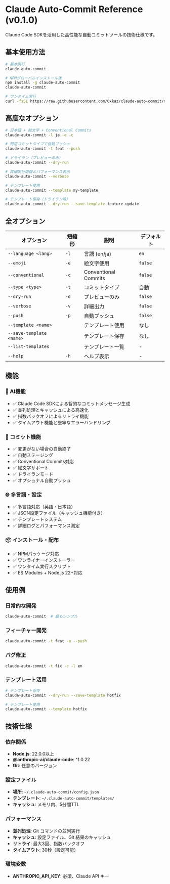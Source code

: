 # Claude Auto-Commit Reference (v0.1.0)

Claude Code SDKを活用した高性能な自動コミットツールの技術仕様です。

## 基本使用方法

```bash
# 基本実行
claude-auto-commit

# NPMグローバルインストール後
npm install -g claude-auto-commit
claude-auto-commit

# ワンタイム実行
curl -fsSL https://raw.githubusercontent.com/0xkaz/claude-auto-commit/main/scripts/run-once.sh | bash
```

## 高度なオプション

```bash
# 日本語 + 絵文字 + Conventional Commits
claude-auto-commit -l ja -e -c

# 特定コミットタイプで自動プッシュ
claude-auto-commit -t feat --push

# ドライラン（プレビューのみ）
claude-auto-commit --dry-run

# 詳細実行情報とパフォーマンス表示
claude-auto-commit --verbose

# テンプレート使用
claude-auto-commit --template my-template

# テンプレート保存（ドライラン時）
claude-auto-commit --dry-run --save-template feature-update
```

## 全オプション

| オプション | 短縮形 | 説明 | デフォルト |
|-----------|--------|------|----------|
| `--language <lang>` | `-l` | 言語 (en/ja) | `en` |
| `--emoji` | `-e` | 絵文字使用 | `false` |
| `--conventional` | `-c` | Conventional Commits | `false` |
| `--type <type>` | `-t` | コミットタイプ | 自動 |
| `--dry-run` | `-d` | プレビューのみ | `false` |
| `--verbose` | `-v` | 詳細出力 | `false` |
| `--push` | `-p` | 自動プッシュ | `false` |
| `--template <name>` | | テンプレート使用 | なし |
| `--save-template <name>` | | テンプレート保存 | なし |
| `--list-templates` | | テンプレート一覧 | - |
| `--help` | `-h` | ヘルプ表示 | - |

## 機能

### 🧠 AI機能
- ✅ Claude Code SDKによる智的なコミットメッセージ生成
- ✅ 並列処理とキャッシュによる高速化
- ✅ 指数バックオフによるリトライ機能
- ✅ タイムアウト機能と堅牢なエラーハンドリング

### 📝 コミット機能
- ✅ 変更がない場合の自動終了
- ✅ 自動ステージング
- ✅ Conventional Commits対応
- ✅ 絵文字サポート
- ✅ ドライランモード
- ✅ オプショナル自動プッシュ

### 🌐 多言語・設定
- ✅ 多言語対応（英語・日本語）
- ✅ JSON設定ファイル（キャッシュ機能付き）
- ✅ テンプレートシステム
- ✅ 詳細ログとパフォーマンス測定

### 📦 インストール・配布
- ✅ NPMパッケージ対応
- ✅ ワンライナーインストーラー
- ✅ ワンタイム実行スクリプト
- ✅ ES Modules + Node.js 22+対応

## 使用例

### 日常的な開発
```bash
claude-auto-commit  # 最もシンプル
```

### フィーチャー開発
```bash
claude-auto-commit -t feat -e --push
```

### バグ修正
```bash
claude-auto-commit -t fix -c -l en
```

### テンプレート活用
```bash
# テンプレート保存
claude-auto-commit --dry-run --save-template hotfix

# テンプレート使用
claude-auto-commit --template hotfix
```

## 技術仕様

### 依存関係
- **Node.js**: 22.0.0以上
- **@anthropic-ai/claude-code**: ^1.0.22
- **Git**: 任意のバージョン

### 設定ファイル
- **場所**: `~/.claude-auto-commit/config.json`
- **テンプレート**: `~/.claude-auto-commit/templates/`
- **キャッシュ**: メモリ内、5分間TTL

### パフォーマンス
- **並列処理**: Git コマンドの並列実行
- **キャッシュ**: 設定ファイル、Git 結果のキャッシュ
- **リトライ**: 最大3回、指数バックオフ
- **タイムアウト**: 30秒（設定可能）

### 環境変数
- **ANTHROPIC_API_KEY**: 必須、Claude API キー